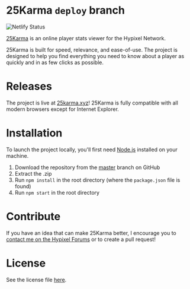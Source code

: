 # 25Karma `deploy` branch

![Netlify Status](https://api.netlify.com/api/v1/badges/c9519f8d-ed69-489c-a0b6-8116634db225/deploy-status)

[25Karma](https://25karma.xyz/) is an online player stats viewer for the Hypixel Network.

25Karma is built for speed, relevance, and ease-of-use. The project is designed to help you find everything you need to know about a player as quickly and in as few clicks as possible.

# Releases

The project is live at [25karma.xyz](https://25karma.xyz/)! 25Karma is fully compatible with all modern browsers except for Internet Explorer.

# Installation

To launch the project locally, you'll first need [Node.js](https://nodejs.org/en/) installed on your machine.
1. Download the repository from the [master](https://github.com/25Karma/25Karma/tree/master) branch on GitHub
2. Extract the .zip
3. Run `npm install` in the root directory (where the `package.json` file is found)
4. Run `npm start` in the root directory

# Contribute

If you have an idea that can make 25Karma better, I encourage you to [contact me on the Hypixel Forums](https://hypixel.net/members/2249818/) or to create a pull request!

# License

See the license file [here](https://github.com/25Karma/25Karma/blob/master/LICENSE).
